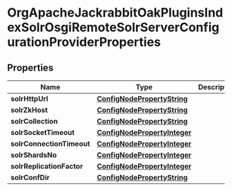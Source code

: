 

# OrgApacheJackrabbitOakPluginsIndexSolrOsgiRemoteSolrServerConfigurationProviderProperties

## Properties

Name | Type | Description | Notes
------------ | ------------- | ------------- | -------------
**solrHttpUrl** | [**ConfigNodePropertyString**](ConfigNodePropertyString.md) |  |  [optional]
**solrZkHost** | [**ConfigNodePropertyString**](ConfigNodePropertyString.md) |  |  [optional]
**solrCollection** | [**ConfigNodePropertyString**](ConfigNodePropertyString.md) |  |  [optional]
**solrSocketTimeout** | [**ConfigNodePropertyInteger**](ConfigNodePropertyInteger.md) |  |  [optional]
**solrConnectionTimeout** | [**ConfigNodePropertyInteger**](ConfigNodePropertyInteger.md) |  |  [optional]
**solrShardsNo** | [**ConfigNodePropertyInteger**](ConfigNodePropertyInteger.md) |  |  [optional]
**solrReplicationFactor** | [**ConfigNodePropertyInteger**](ConfigNodePropertyInteger.md) |  |  [optional]
**solrConfDir** | [**ConfigNodePropertyString**](ConfigNodePropertyString.md) |  |  [optional]




